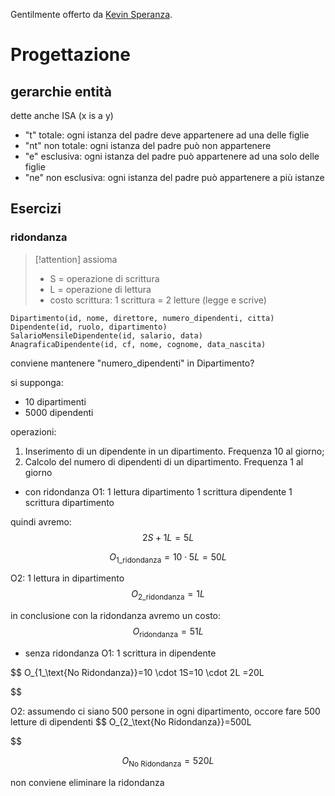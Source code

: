 Gentilmente offerto da [Kevin Speranza](https://github.com/kespers).
# Progettazione
## gerarchie entità
dette anche ISA (x is a y)
- "t" totale: ogni istanza del padre deve appartenere ad una delle figlie
- "nt" non totale: ogni istanza del padre può non appartenere
- "e" esclusiva: ogni istanza del padre può appartenere ad una solo delle figlie
- "ne" non esclusiva: ogni istanza del padre può appartenere a più istanze

## Esercizi
### ridondanza

>[!attention] assioma
>- S = operazione di scrittura
>- L = operazione di lettura
>- costo scrittura: 1 scrittura  = 2 letture (legge e scrive)

```
Dipartimento(id, nome, direttore, numero_dipendenti, citta) 
Dipendente(id, ruolo, dipartimento) 
SalarioMensileDipendente(id, salario, data) 
AnagraficaDipendente(id, cf, nome, cognome, data_nascita)
```
conviene mantenere "numero_dipendenti" in Dipartimento?

si supponga:
- 10 dipartimenti
- 5000 dipendenti

operazioni:
1. Inserimento di un dipendente in un dipartimento. Frequenza 10 al giorno; 
2. Calcolo del numero di dipendenti di un dipartimento. Frequenza 1 al giorno


- con ridondanza
O1:
1 lettura dipartimento
1 scrittura dipendente
1 scrittura dipartimento

quindi avremo:
$$
2S+1L=5L
$$

$$
O_{1\_\text{ridondanza}}=10 \cdot 5L=50L
$$

O2:
1 lettura in dipartimento
$$
O_{2\_\text{ridondanza}}=1L 
$$

in conclusione con la ridondanza avremo un costo:
$$
O_{\text{ridondanza}}=51L
$$

- senza ridondanza
O1:
1 scrittura in dipendente

$$
O_{1\_\text{No Ridondanza}}=10 \cdot 1S=10 \cdot 2L =20L
 
$$

O2:
assumendo ci siano 500 persone in ogni dipartimento, occore fare 500 letture di dipendenti
$$
O_{2\_\text{No Ridondanza}}=500L

$$

$$
O_{\text{No Ridondanza}}=520L
$$

non conviene eliminare la ridondanza

